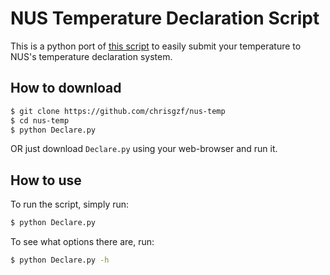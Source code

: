 # NUS Temperature Declaration Script

This is a python port of [this script](https://github.com/jiachen247/nus-htd-automation) to
easily submit your temperature to NUS's temperature declaration system.

## How to download

```bash
$ git clone https://github.com/chrisgzf/nus-temp
$ cd nus-temp
$ python Declare.py
```

OR just download `Declare.py` using your web-browser and run it.

## How to use

To run the script, simply run:
```bash
$ python Declare.py
```

To see what options there are, run:
```bash
$ python Declare.py -h
```
